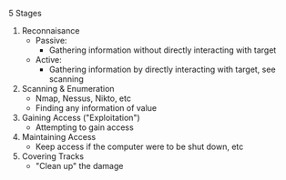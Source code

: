 5 Stages

1. Reconnaisance
	- Passive:
		- Gathering information without directly interacting with target
	- Active:
		- Gathering information by directly interacting with target, see scanning
2. Scanning & Enumeration
	- Nmap, Nessus, Nikto, etc
	- Finding any information of value
3. Gaining Access ("Exploitation")
	- Attempting to gain access
4. Maintaining Access
	- Keep access if the computer were to be shut down, etc
5. Covering Tracks
	- "Clean up" the damage